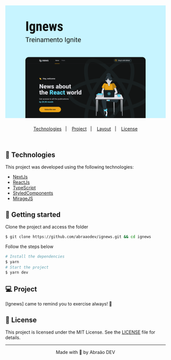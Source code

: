 <h1 align="center">
    <img alt="ignews" title="Ignews" src=".github/capa.png" />
</h1>

<p align="center">
  <a href="#technologies">Technologies</a>&nbsp;&nbsp;&nbsp;|&nbsp;&nbsp;&nbsp;
  <a href="#-project">Project</a>&nbsp;&nbsp;&nbsp;|&nbsp;&nbsp;&nbsp;
  <a href="#-layout">Layout</a>&nbsp;&nbsp;&nbsp;|&nbsp;&nbsp;&nbsp;
  <a href="#-license">License</a>
</p>

<br>

## 🧪 Technologies

This project was developed using the following technologies:

- [NextJs](https://nextjs.org)
- [ReactJs](https://reactjs.org)
- [TypeScript](https://www.typescriptlang.org/)
- [StyledComponents](https://styled-components.com)
- [MirageJS](https://miragejs.com)


## 🚀 Getting started

Clone the project and access the folder

```zsh
$ git clone https://github.com/abraaodev/ignews.git && cd ignews
```

Follow the steps below

```zsh
# Install the dependencies
$ yarn
# Start the project
$ yarn dev
```

## 💻 Project

[Ignews] came to remind you to exercise always! 💜


## 📝 License

This project is licensed under the MIT License. See the [LICENSE](LICENSE.md) file for details.

---

<p align="center">Made with 💜 by Abraão DEV</p>